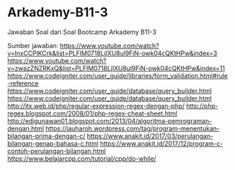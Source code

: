 # Arkademy-B11-3
Jawaban Soal dari Soal Bootcamp Arkademy B11-3


Sumber jawaban:
https://www.youtube.com/watch?v=InxCCPlKCrk&list=PLFIM0718LjIXU8ul9FiN-owk04cQKtHPw&index=3
https://www.youtube.com/watch?v=zwazZNZRKxQ&list=PLFIM0718LjIXU8ul9FiN-owk04cQKtHPw&index=11
https://www.codeigniter.com/user_guide/libraries/form_validation.html#rule-reference
https://www.codeigniter.com/user_guide/database/query_builder.html
https://www.codeigniter.com/user_guide/database/query_builder.html
http://itx.web.id/php/regular-expression-regex-dengan-php/
http://php-regex.blogspot.com/2008/01/php-regex-cheat-sheet.html
http://edigunawan01.blogspot.com/2013/04/algoritma-pemrograman-dengan.html
https://jauharoh.wordpress.com/tag/program-menentukan-bilangan-prima-dengan-c/
https://www.anakit.id/2017/03/perulangan-bilangan-genap-bahasa-c.html
https://www.anakit.id/2017/12/program-c-contoh-perulangan-bilangan.html
https://www.belajarcpp.com/tutorial/cpp/do-while/

